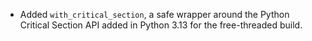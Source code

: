 * Added `with_critical_section`, a safe wrapper around the Python Critical
  Section API added in Python 3.13 for the free-threaded build.
